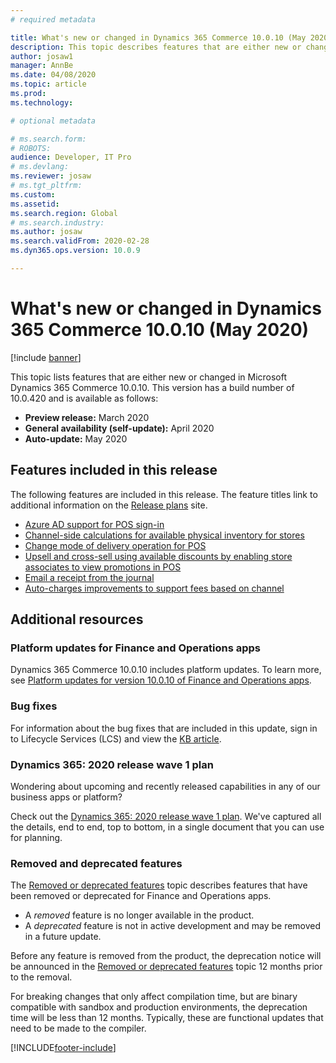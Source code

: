 ```yaml
---
# required metadata

title: What's new or changed in Dynamics 365 Commerce 10.0.10 (May 2020)
description: This topic describes features that are either new or changed in Dynamics 365 Commerce 10.0.10. 
author: josaw1
manager: AnnBe
ms.date: 04/08/2020
ms.topic: article
ms.prod: 
ms.technology: 

# optional metadata

# ms.search.form: 
# ROBOTS: 
audience: Developer, IT Pro
# ms.devlang: 
ms.reviewer: josaw
# ms.tgt_pltfrm: 
ms.custom: 
ms.assetid: 
ms.search.region: Global
# ms.search.industry: 
ms.author: josaw
ms.search.validFrom: 2020-02-28 
ms.dyn365.ops.version: 10.0.9

---
```

# What's new or changed in Dynamics 365 Commerce 10.0.10 (May 2020)

[!include [banner](../includes/banner.md)]


This topic lists features that are either new or changed in Microsoft Dynamics 365 Commerce 10.0.10. This version has a build number of 10.0.420 and is available as follows:

- **Preview release:** March 2020
- **General availability (self-update):** April 2020
- **Auto-update:** May 2020

## Features included in this release

The following features are included in this release. The feature titles link to additional information on the [Release plans](https://docs.microsoft.com/dynamics365-release-plan/2020wave1/) site.

- [Azure AD support for POS sign-in](https://docs.microsoft.com/dynamics365-release-plan/2020wave1/dynamics365-commerce/aad-support-pos-logon)
- [Channel-side calculations for available physical inventory for stores](https://docs.microsoft.com/dynamics365-release-plan/2020wave1/dynamics365-commerce/channel-side-calculations-physical-inventory-stores)
- [Change mode of delivery operation for POS](https://docs.microsoft.com/dynamics365-release-plan/2020wave1/dynamics365-commerce/change-mode-delivery-operation-pos)
- [Upsell and cross-sell using available discounts by enabling store associates to view promotions in POS](https://docs.microsoft.com/dynamics365-release-plan/2020wave1/dynamics365-commerce/up-sell-cross-sell-using-discounts-enabling-store-associates-view-promotions-point-sale-pos.)
- [Email a receipt from the journal](https://docs.microsoft.com/dynamics365-release-plan/2020wave1/dynamics365-commerce/email-receipt-journal)
- [Auto-charges improvements to support fees based on channel](https://docs.microsoft.com/dynamics365-release-plan/2020wave1/dynamics365-commerce/auto-charges-improvements-support-fees-based-channel)


## Additional resources

### Platform updates for Finance and Operations apps

Dynamics 365 Commerce 10.0.10 includes platform updates. To learn more, see [Platform updates for version 10.0.10 of Finance and Operations apps](../../fin-ops-core/dev-itpro/get-started/whats-new-platform-update-34.md).

### Bug fixes 
For information about the bug fixes that are included in this update, sign in to Lifecycle Services (LCS) and view the [KB article](https://nam06.safelinks.protection.outlook.com/?url=https%3A%2F%2Ffix.lcs.dynamics.com%2FIssue%2FDetails%3FbugId%3D424137%26dbType%3D3%26qc%3Dbf63d49dcc96e51eb42ac1dd66c6c5e5d7548f1e176f729e324ea3353b9860cb&data=02%7C01%7Cjosaw%40microsoft.com%7Cb0c34b69bc614f25c20108d7c115dae9%7C72f988bf86f141af91ab2d7cd011db47%7C1%7C0%7C637190171921345107&sdata=2BCd%2FgirasiXcbkuwDX%2Bn%2BhI9oVB9e16cYYOZYnyuPw%3D&reserved=0).


### Dynamics 365: 2020 release wave 1 plan

Wondering about upcoming and recently released capabilities in any of our business apps or platform?

Check out the [Dynamics 365: 2020 release wave 1 plan](https://docs.microsoft.com/dynamics365-release-plan/2020wave1/index). We've captured all the details, end to end, top to bottom, in a single document that you can use for planning.

### Removed and deprecated features

The [Removed or deprecated features](../../fin-ops-core/dev-itpro/migration-upgrade/deprecated-features.md) topic describes features that have been removed or deprecated for Finance and Operations apps.

- A *removed* feature is no longer available in the product.
- A *deprecated* feature is not in active development and may be removed in a future update.

Before any feature is removed from the product, the deprecation notice will be announced in the [Removed or deprecated features](../../fin-ops-core/dev-itpro/migration-upgrade/deprecated-features.md) topic 12 months prior to the removal.

For breaking changes that only affect compilation time, but are binary compatible with sandbox and production environments, the deprecation time will be less than 12 months. Typically, these are functional updates that need to be made to the compiler.


[!INCLUDE[footer-include](../../includes/footer-banner.md)]
